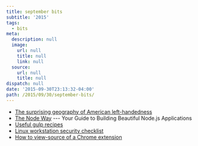 ```yaml
---
title: september bits
subtitle: '2015'
tags:
  - bits
meta:
  description: null
  image:
    url: null
    title: null
    link: null
  source:
    url: null
    title: null
dispatch: null
date: '2015-09-30T23:13:32-04:00'
path: /2015/09/30/september-bits/
---
```


* [The surprising geography of American left-handedness][left]
* [The Node Way][tnw] --- Your Guide to Building Beautiful Node.js Applications
* [Useful gulp recipes][gulp]
* [Linux workstation security checklist][linuxCheck]
* [How to view-source of a Chrome extension][chrome]

[left]: https://www.washingtonpost.com/news/wonkblog/wp/2015/09/22/the-surprising-geography-of-american-left-handedness/ "One of the best available data sets on left-handedness comes from a scratch-and-sniff survey of olfactory ability mailed out to millions of National Geographic subscribers in the 1980s."
[tnw]: http://thenodeway.io/
[gulp]: http://www.valdelama.com/useful-gulp-recipes
[linuxCheck]: https://github.com/lfit/itpol/blob/master/linux-workstation-security.md
[chrome]: https://gist.github.com/paulirish/78d6c1406c901be02c2d

